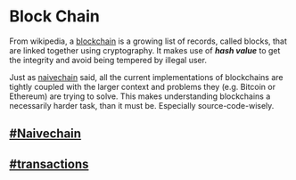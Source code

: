 # Block Chain

From wikipedia, a [blockchain][blockchain] is
a growing list of records, called blocks, that are
linked together using cryptography. It makes use
of ***hash value*** to get the integrity and avoid
being tempered by illegal user.

Just as [naivechain][naivechain] said, all the current
implementations of blockchains are tightly coupled with the larger context
and problems they (e.g. Bitcoin or Ethereum) are trying to solve.
This makes understanding blockchains a necessarily harder task,
than it must be. Especially source-code-wisely.

## [#Naivechain][naivechain]

## [#transactions](./transaction.md)

[naivechain]: https://github.com/hzget/naivechain
[blockchain]: https://en.wikipedia.org/wiki/Blockchain
